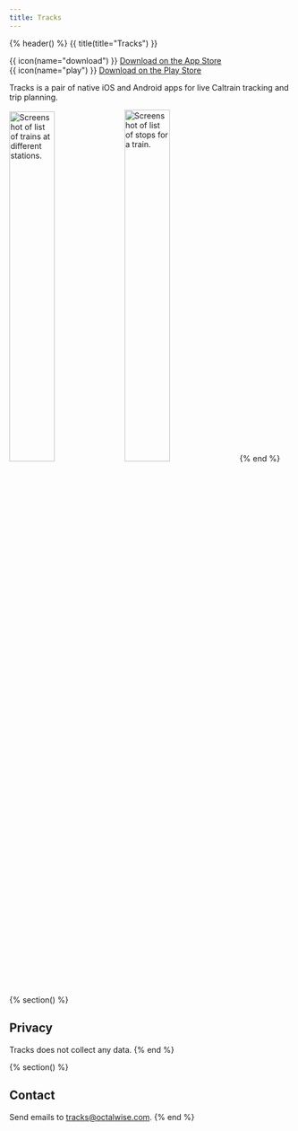 ```yaml
---
title: Tracks
---
```


{% header() %}
{{ title(title="Tracks") }}

{{ icon(name="download") }} [Download on the App Store](https://apps.apple.com/app/tracks-live-caltrain-app/id6480351976)
<br>
{{ icon(name="play") }} [Download on the Play Store](https://play.google.com/store/apps/details?id=com.octalwise.tracks)

Tracks is a pair of native iOS and Android apps for live Caltrain tracking and trip planning.

<img src="tracks/assets/ios.png"     width="40%"    alt="Screenshot of list of trains at different stations.">
<img src="tracks/assets/android.png" width="40.11%" alt="Screenshot of list of stops for a train.">
{% end %}

{% section() %}
## Privacy

Tracks does not collect any data.
{% end %}

{% section() %}
## Contact

Send emails to [tracks@octalwise.com](mailto:tracks@octalwise.com).
{% end %}
